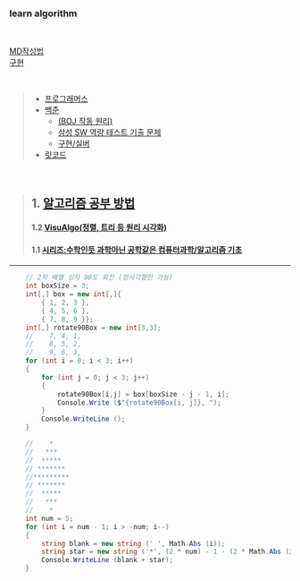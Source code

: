 
### learn algorithm

</br>

[MD작성법](https://gist.github.com/ihoneymon/652be052a0727ad59601#%EA%B3%B5%ED%86%B5-%EB%A7%88%ED%81%AC%EB%8B%A4%EC%9A%B4-markdown-%EC%9E%91%EC%84%B1%EB%B2%95)   
[구현](https://velog.io/@hyun0820/%EC%BD%94%EB%94%A9%ED%85%8C%EC%8A%A4%ED%8A%B8-%EA%B5%AC%ED%98%84Implementation-%EC%9C%A0%ED%98%95)

</br>

> + [프로그래머스](https://programmers.co.kr/)
> + [백준](https://www.acmicpc.net/)
>   + [(BOJ 작동 원리)](https://www.acmicpc.net/blog/view/55)
>   + [삼성 SW 역량 테스트 기출 문제](https://www.acmicpc.net/workbook/view/1152)
>   + [구현/실버](https://solved.ac/search?query=%23implementation+*s)
> + [릿코드](https://leetcode.com/)

</br>

> ## 1. [알고리즘 공부 방법](https://velog.io/@guide333/%EC%95%8C%EA%B3%A0%EB%A6%AC%EC%A6%98-%EA%B3%B5%EB%B6%80-%EB%B0%A9%EB%B2%95)
> #### 1.2 [VisuAlgo(정렬, 트리 등 원리 시각화)](https://visualgo.net/en)
> #### 1.1 [시리즈:수학인듯 과학아닌 공학같은 컴퓨터과학/알고리즘 기초](https://librewiki.net/wiki/%EC%8B%9C%EB%A6%AC%EC%A6%88:%EC%88%98%ED%95%99%EC%9D%B8%EB%93%AF_%EA%B3%BC%ED%95%99%EC%95%84%EB%8B%8C_%EA%B3%B5%ED%95%99%EA%B0%99%EC%9D%80_%EC%BB%B4%ED%93%A8%ED%84%B0%EA%B3%BC%ED%95%99/%EC%95%8C%EA%B3%A0%EB%A6%AC%EC%A6%98_%EA%B8%B0%EC%B4%88)

<hr/>

```c#
    // 2차 배열 상자 90도 회전 (정사각형만 가능)
    int boxSize = 3;
    int[,] box = new int[,]{
        { 1, 2, 3 },
        { 4, 5, 6 },
        { 7, 8, 9 }};
    int[,] rotate90Box = new int[3,3];
    //    7, 4, 1,
    //    8, 5, 2,
    //    9, 6, 3,
    for (int i = 0; i < 3; i++)
    {
        for (int j = 0; j < 3; j++)
        {
            rotate90Box[i,j] = box[boxSize - j - 1, i];
            Console.Write ($"{rotate90Box[i, j]}, ");
        }
        Console.WriteLine ();
    }
```

```c#
    //    *
    //   ***
    //  *****
    // *******
    //*********
    // *******
    //  *****
    //   ***
    //    *
    int num = 5;
    for (int i = num - 1; i > -num; i--)
    {
        string blank = new string (' ', Math.Abs (i));
        string star = new string ('*', (2 * num) - 1 - (2 * Math.Abs (i)));
        Console.WriteLine (blank + star);
    }
```
